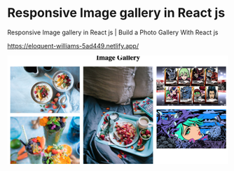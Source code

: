 # Responsive Image gallery in React js

Responsive Image gallery in React js | Build a Photo Gallery With React js

https://eloquent-williams-5ad449.netlify.app/

<img src="https://github.com/TotoroDavid/Responsive-Image-gallery-in-React-js/blob/master/Screen%20Shot%202021-06-24%20at%209.22.12%20am.png?raw=true">
